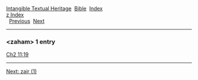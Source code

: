 [Intangible Textual Heritage](../../index)  [Bible](../index) 
[Index](index)   
[z Index](_z_)  
  [Previous](c12713)  [Next](c12715) 

------------------------------------------------------------------------

### &lt;zaham&gt; 1 entry

[Ch2 11:19](../kjv/ch2011.htm#019)  

------------------------------------------------------------------------

[Next: zair (1)](c12715)
